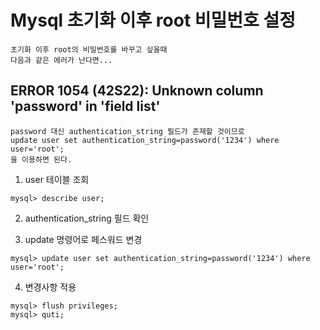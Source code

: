 # Mysql 초기화 이후  root 비밀번호 설정
    초기화 이후 root의 비밀번호를 바꾸고 싶을때
    다음과 같은 에러가 난다면...

## ERROR 1054 (42S22): Unknown column 'password' in 'field list' 
    password 대신 authentication_string 필드가 존재할 것이므로 
    update user set authentication_string=password('1234') where user='root'; 
    을 이용하면 된다.


1. user 테이블 조회
~~~ mysql
mysql> describe user;
~~~
2. authentication_string 필드 확인


3. update 명령어로 페스워드 변경
~~~
mysql> update user set authentication_string=password('1234') where user='root';
~~~

4. 변경사항 적용

~~~
mysql> flush privileges;
mysql> quti;
~~~




